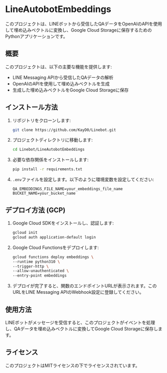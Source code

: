 # LineAutobotEmbeddings

このプロジェクトは、LINEボットから受信したQAデータをOpenAIのAPIを使用して埋め込みベクトルに変換し、Google Cloud Storageに保存するためのPythonアプリケーションです。

## 概要

このプロジェクトは、以下の主要な機能を提供します:
- LINE Messaging APIから受信したQAデータの解析
- OpenAIのAPIを使用して埋め込みベクトルを生成
- 生成した埋め込みベクトルをGoogle Cloud Storageに保存

## インストール方法

1. リポジトリをクローンします:
    ```sh
    git clone https://github.com/KayD0/Linebot.git
    ```
2. プロジェクトディレクトリに移動します:
    ```sh
    cd Linebot/LineAutobotEmbeddings
    ```
3. 必要な依存関係をインストールします:
    ```sh
    pip install -r requirements.txt
    ```
4. `.env`ファイルを設定します。以下のように環境変数を設定してください:
    ```env
    QA_EMBEDDINGS_FILE_NAME=your_embeddings_file_name
    BUCKET_NAME=your_bucket_name
    ```

## デプロイ方法 (GCP)

1. Google Cloud SDKをインストールし、認証します:
    ```sh
    gcloud init
    gcloud auth application-default login
    ```
2. Google Cloud Functionsをデプロイします:
    ```sh
    gcloud functions deploy embeddings \
    --runtime python310 \
    --trigger-http \
    --allow-unauthenticated \
    --entry-point embeddings
    ```
3. デプロイが完了すると、関数のエンドポイントURLが表示されます。このURLをLINE Messaging APIのWebhook設定に登録してください。

## 使用方法

LINEボットがメッセージを受信すると、このプロジェクトがイベントを処理し、QAデータを埋め込みベクトルに変換してGoogle Cloud Storageに保存します。

## ライセンス

このプロジェクトはMITライセンスの下でライセンスされています。
